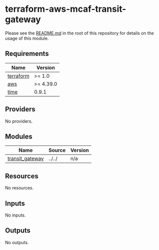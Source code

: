 # terraform-aws-mcaf-transit-gateway
Please see the [README.md](/README.md) in the root of this repository for details on the usage of this module.

<!-- BEGIN_TF_DOCS -->
## Requirements

| Name | Version |
|------|---------|
| <a name="requirement_terraform"></a> [terraform](#requirement\_terraform) | >= 1.0 |
| <a name="requirement_aws"></a> [aws](#requirement\_aws) | >= 4.39.0 |
| <a name="requirement_time"></a> [time](#requirement\_time) | 0.9.1 |

## Providers

No providers.

## Modules

| Name | Source | Version |
|------|--------|---------|
| <a name="module_transit_gateway"></a> [transit\_gateway](#module\_transit\_gateway) | ../../ | n/a |

## Resources

No resources.

## Inputs

No inputs.

## Outputs

No outputs.
<!-- END_TF_DOCS -->
